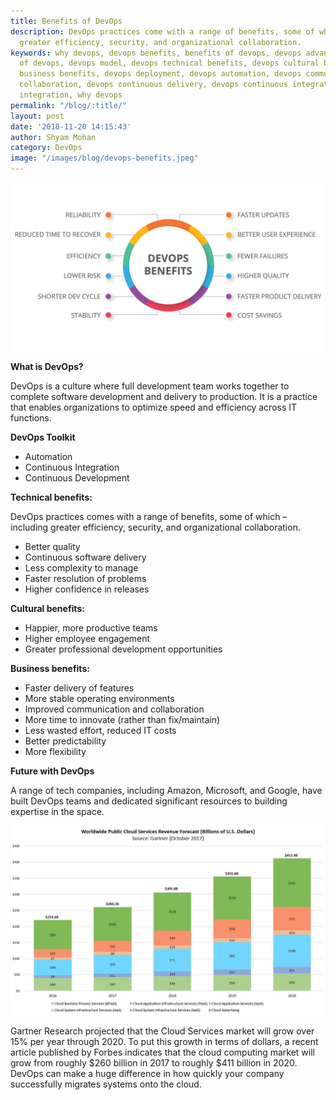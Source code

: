 ```yaml
---
title: Benefits of DevOps
description: DevOps practices come with a range of benefits, some of which – including
  greater efficiency, security, and organizational collaboration.
keywords: why devops, devops benefits, benefits of devops, devops advantages, advantages
  of devops, devops model, devops technical benefits, devops cultural benefits, devops
  business benefits, devops deployment, devops automation, devops communication, devops
  collaboration, devops continuous delivery, devops continuous integration, devops
  integration, why devops
permalink: "/blog/:title/"
layout: post
date: '2018-11-20 14:15:43'
author: Shyam Mohan
category: DevOps
image: "/images/blog/devops-benefits.jpeg"
---
```


![](/images/blog/devops-benefits.jpeg)

**What is DevOps?**

DevOps is a culture where full development team works together to complete software development and delivery to production.  It is a practice that enables organizations to optimize speed and efficiency across IT functions.

**DevOps Toolkit**

* Automation
* Continuous Integration
* Continuous Development



**Technical benefits:**

DevOps practices comes with a range of benefits, some of which – including greater efficiency, security, and organizational collaboration.

* Better quality
* Continuous software delivery
* Less complexity to manage
* Faster resolution of problems
* Higher confidence in releases

**Cultural benefits:**

* Happier, more productive teams
* Higher employee engagement
* Greater professional development opportunities

**Business benefits:**

* Faster delivery of features
* More stable operating environments
* Improved communication and collaboration
* More time to innovate (rather than fix/maintain)
* Less wasted effort, reduced IT costs
* Better predictability
* More flexibility

**Future with DevOps**

A range of tech companies, including Amazon, Microsoft, and Google, have built DevOps teams and dedicated significant resources to building expertise in the space.


![](/images/blog/Worldwide-Public-Cloud-Forecast-2017.jpg)


Gartner Research projected that the Cloud Services market will grow over 15% per year through 2020. To put this growth in terms of dollars, a recent article published by Forbes indicates that the cloud computing market will grow from roughly $260 billion in 2017 to roughly $411 billion in 2020. DevOps can make a huge difference in how quickly your company successfully migrates systems onto the cloud.